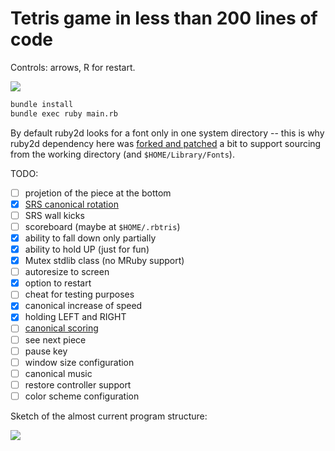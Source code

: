 # Tetris game in less than 200 lines of code

Controls: arrows, R for restart.

![](https://storage.googleapis.com/rbtris.github.nakilon.pro/screenshot3.png)

```bash
bundle install
bundle exec ruby main.rb
```

By default ruby2d looks for a font only in one system directory -- this is why ruby2d dependency here was [forked and patched](https://github.com/Nakilon/ruby2d/commit/a80fa4b47e713e22995a7c2698fd055f5464b23b) a bit to support sourcing from the working directory (and `$HOME/Library/Fonts`).

TODO:

* [ ] projetion of the piece at the bottom
* [x] [SRS canonical rotation](https://tetris.fandom.com/wiki/SRS)
* [ ] SRS wall kicks
* [ ] scoreboard (maybe at `$HOME/.rbtris`)
* [x] ability to fall down only partially
* [x] ability to hold UP (just for fun)
* [x] Mutex stdlib class (no MRuby support)
* [ ] autoresize to screen
* [x] option to restart
* [ ] cheat for testing purposes
* [x] canonical increase of speed
* [x] holding LEFT and RIGHT
* [ ] [canonical scoring](https://tetris.fandom.com/wiki/Scoring)
* [ ] see next piece
* [ ] pause key
* [ ] window size configuration
* [ ] canonical music
* [ ] restore controller support
* [ ] color scheme configuration

Sketch of the almost current program structure:

![](https://storage.googleapis.com/rbtris.github.nakilon.pro/refactoring4.JPG)
